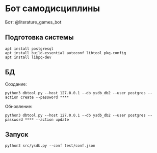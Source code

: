 # Бот самодисциплины

Бот: @literature_games_bot

## Подготовка системы

    apt install postgresql
    apt install build-essential autoconf libtool pkg-config 
    apt install libpq-dev

## БД
    
Создание:

    python3 dbtool.py --host 127.0.0.1 --db ysdb_db2 --user postgres --action create --password ****

Обновление:

    python3 dbtool.py --host 127.0.0.1 --db ysdb_db2 --user postgres --password **** --action update    


## Запуск


    python3 src/ysdb.py --conf test/conf.json



